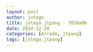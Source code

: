 ```yaml
---
layout: post
author: jotego
title: jotego.jtpang - 7858a00
date: 2024-12-20
categories: [Arcade, jtpang]
tags: [jotego.jtpang]
---
```


